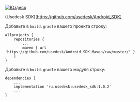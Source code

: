[![Юздеск](https://static.tildacdn.com/tild3034-3465-4135-b132-653164653935/logo.png)](https://usedesk.ru/)

(Usedesk SDK)[https://github.com/usedesk/Android_SDK]

Добавьте в `build.gradle` вашего проекта строку:
```
allprojects {
    repositories {
        ...
        maven { url 'https://github.com/usedesk/Android_SDK_Maven/raw/master/' }
    }
}
```

Добавьте в `build.gradle` вашего модуля строку:
```
dependencies {
    ...
    implementation 'ru.usedesk:usedesk_sdk:1.0.2'
    ...
}
```

